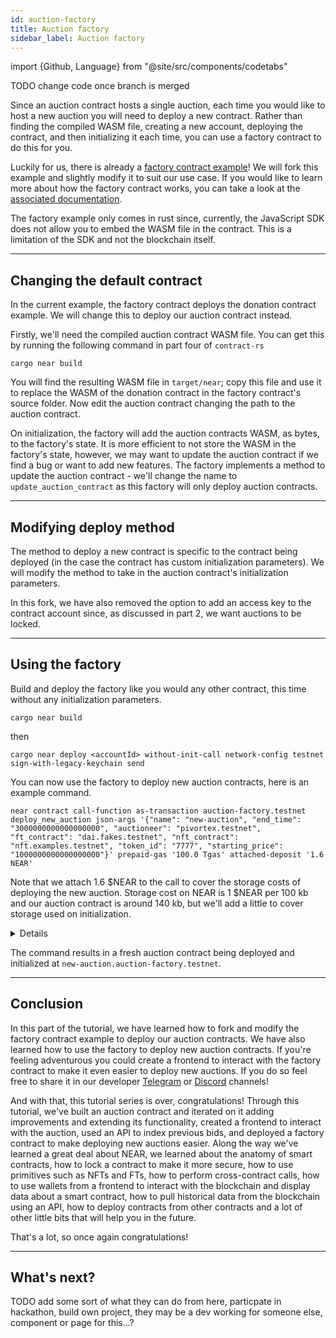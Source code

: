 ```yaml
---
id: auction-factory
title: Auction factory
sidebar_label: Auction factory
---
```


import {Github, Language} from "@site/src/components/codetabs"

TODO change code once branch is merged

Since an auction contract hosts a single auction, each time you would like to host a new auction you will need to deploy a new contract. Rather than finding the compiled WASM file, creating a new account, deploying the contract, and then initializing it each time, you can use a factory contract to do this for you.

Luckily for us, there is already a [factory contract example](https://github.com/near-examples/factory-rust)! We will fork this example and slightly modify it to suit our use case. If you would like to learn more about how the factory contract works, you can take a look at the [associated documentation](https://docs.near.org/tutorials/examples/factory#generic-factory).

The factory example only comes in rust since, currently, the JavaScript SDK does not allow you to embed the WASM file in the contract. This is a limitation of the SDK and not the blockchain itself.

---

## Changing the default contract

In the current example, the factory contract deploys the donation contract example. We will change this to deploy our auction contract instead. 

Firstly, we'll need the compiled auction contract WASM file. You can get this by running the following command in part four of `contract-rs`

```
cargo near build 
```

You will find the resulting WASM file in `target/near`; copy this file and use it to replace the WASM of the donation contract in the factory contract's source folder. Now edit the auction contract changing the path to the auction contract.

<Language value="rust" language="rust">
    <Github fname="Default init" 
            url="https://github.com/near-examples/auctions-tutorial/blob/add-factory/factory/src/lib.rs#L9"
            start="25" end="31" />
    <Github fname="Contract path" 
            url="https://github.com/near-examples/auctions-tutorial/blob/add-factory/factory/src/lib.rs#L9"
            start="9" end="9" />
</Language>

On initialization, the factory will add the auction contracts WASM, as bytes, to the factory's state. It is more efficient to not store the WASM in the factory's state, however, we may want to update the auction contract if we find a bug or want to add new features. The factory implements a method to update the auction contract - we'll change the name to `update_auction_contract` as this factory will only deploy auction contracts.

<Github fname="Contract path" language="rust"
        url="https://github.com/near-examples/auctions-tutorial/blob/add-factory/factory/src/manager.rs#L8-L13"
        start="8" end="13" />

---

## Modifying deploy method

The method to deploy a new contract is specific to the contract being deployed (in the case the contract has custom initialization parameters). We will modify the method to take in the auction contract's initialization parameters.

<Github fname="Contract path" language="rust"
        url="https://github.com/near-examples/auctions-tutorial/blob/add-factory/factory/src/deploy.rs#L9-L82"
        start="9" end="82" />

In this fork, we have also removed the option to add an access key to the contract account since, as discussed in part 2, we want auctions to be locked.

---

## Using the factory 

Build and deploy the factory like you would any other contract, this time without any initialization parameters. 

```
cargo near build
```

then

```
cargo near deploy <accountId> without-init-call network-config testnet sign-with-legacy-keychain send
```

You can now use the factory to deploy new auction contracts, here is an example command. 

```
near contract call-function as-transaction auction-factory.testnet deploy_new_auction json-args '{"name": "new-auction", "end_time": "3000000000000000000", "auctioneer": "pivortex.testnet", "ft_contract": "dai.fakes.testnet", "nft_contract": "nft.examples.testnet", "token_id": "7777", "starting_price": "1000000000000000000"}' prepaid-gas '100.0 Tgas' attached-deposit '1.6 NEAR'
```

Note that we attach 1.6 $NEAR to the call to cover the storage costs of deploying the new auction. Storage cost on NEAR is 1 $NEAR per 100 kb and our auction contract is around 140 kb, but we'll add a little to cover storage used on initialization.

<details> 
        
        <summary> Deposit and storage costs </summary>

        We attach 1.6 $NEAR to the call to cover the storage costs of deploying the new auction. Storage cost on NEAR is 1 $NEAR per 100 kb and our auction contract is around 140 kb, but we'll add a little to cover storage used on initialization.

</details>

The command results in a fresh auction contract being deployed and initialized at `new-auction.auction-factory.testnet`.

---

## Conclusion

In this part of the tutorial, we have learned how to fork and modify the factory contract example to deploy our auction contracts. We have also learned how to use the factory to deploy new auction contracts. If you're feeling adventurous you could create a frontend to interact with the factory contract to make it even easier to deploy new auctions. If you do so feel free to share it in our developer [Telegram](https://t.me/neardev) or [Discord](https://discord.gg/vMGH5QywTH) channels!

And with that, this tutorial series is over, congratulations! Through this tutorial, we've built an auction contract and iterated on it adding improvements and extending its functionality, created a frontend to interact with the auction, used an API to index previous bids, and deployed a factory contract to make deploying new auctions easier. Along the way we've learned a great deal about NEAR, we learned about the anatomy of smart contracts, how to lock a contract to make it more secure, how to use primitives such as NFTs and FTs, how to perform cross-contract calls, how to use wallets from a frontend to interact with the blockchain and display data about a smart contract, how to pull historical data from the blockchain using an API, how to deploy contracts from other contracts and a lot of other little bits that will help you in the future. 

That's a lot, so once again congratulations!

---

## What's next?

TODO add some sort of what they can do from here, particpate in hackathon, build own project, they may be a dev working for someone else, component or page for this...?
